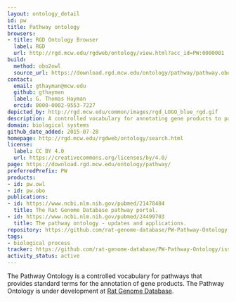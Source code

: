 ```yaml
---
layout: ontology_detail
id: pw
title: Pathway ontology
browsers:
- title: RGD Ontology Browser
  label: RGD
  url: http://rgd.mcw.edu/rgdweb/ontology/view.html?acc_id=PW:0000001
build:
  method: obo2owl
  source_url: https://download.rgd.mcw.edu/ontology/pathway/pathway.obo
contact:
  email: gthayman@mcw.edu
  github: gthayman
  label: G. Thomas Hayman
  orcid: 0000-0002-9553-7227
depicted_by: http://rgd.mcw.edu/common/images/rgd_LOGO_blue_rgd.gif
description: A controlled vocabulary for annotating gene products to pathways.
domain: biological systems
github_date_added: 2015-07-28
homepage: http://rgd.mcw.edu/rgdweb/ontology/search.html
license:
  label: CC BY 4.0
  url: https://creativecommons.org/licenses/by/4.0/
page: https://download.rgd.mcw.edu/ontology/pathway/
preferredPrefix: PW
products:
- id: pw.owl
- id: pw.obo
publications:
- id: https://www.ncbi.nlm.nih.gov/pubmed/21478484
  title: The Rat Genome Database pathway portal.
- id: https://www.ncbi.nlm.nih.gov/pubmed/24499703
  title: The pathway ontology - updates and applications.
repository: https://github.com/rat-genome-database/PW-Pathway-Ontology
tags:
- biological process
tracker: https://github.com/rat-genome-database/PW-Pathway-Ontology/issues
activity_status: active
---
```


The Pathway Ontology is a controlled vocabulary for pathways that provides standard terms for the annotation of gene products. The Pathway Ontology is under development at <a href="http://rgd.mcw.edu">Rat Genome Database</a>.
